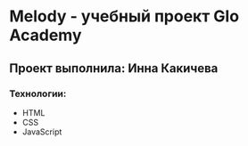 # Melody - учебный проект Glo Academy
## Проект выполнила: Инна Какичева


### Технологии:
- HTML
- CSS
- JavaScript
